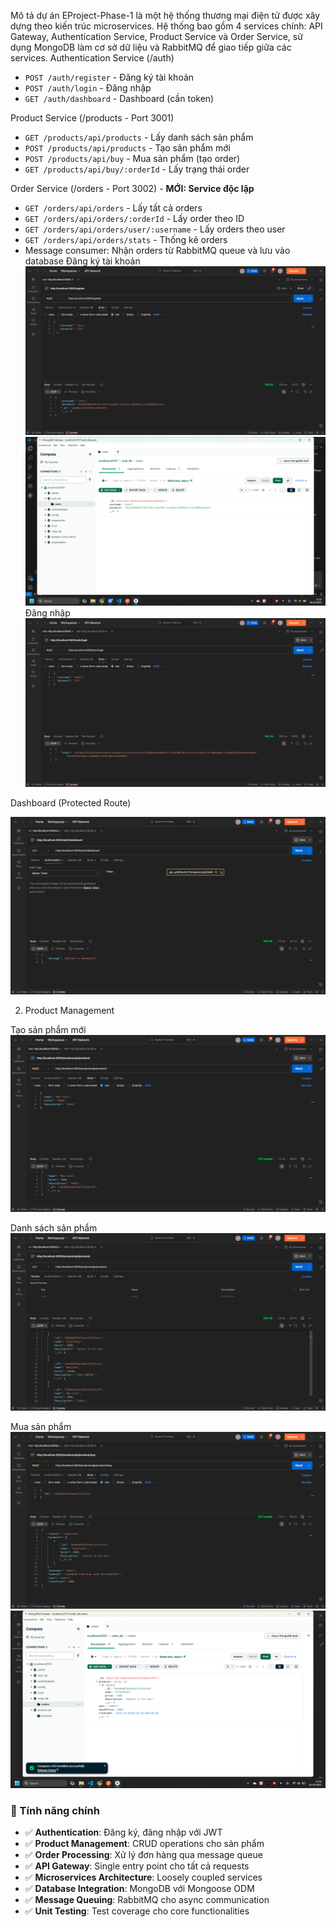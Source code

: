 Mô tả dự án
EProject-Phase-1 là một hệ thống thương mại điện tử được xây dựng theo kiến trúc microservices. Hệ thống bao gồm 4 services chính: API Gateway, Authentication Service, Product Service và Order Service, sử dụng MongoDB làm cơ sở dữ liệu và RabbitMQ để giao tiếp giữa các services.
Authentication Service (/auth)
- `POST /auth/register` - Đăng ký tài khoản
- `POST /auth/login` - Đăng nhập
- `GET /auth/dashboard` - Dashboard (cần token)

Product Service (/products - Port 3001)
- `GET /products/api/products` - Lấy danh sách sản phẩm
- `POST /products/api/products` - Tạo sản phẩm mới
- `POST /products/api/buy` - Mua sản phẩm (tạo order)
- `GET /products/api/buy/:orderId` - Lấy trạng thái order

Order Service (/orders - Port 3002) - **MỚI: Service độc lập**
- `GET /orders/api/orders` - Lấy tất cả orders
- `GET /orders/api/orders/:orderId` - Lấy order theo ID
- `GET /orders/api/orders/user/:username` - Lấy orders theo user
- `GET /orders/api/orders/stats` - Thống kê orders
- Message consumer: Nhận orders từ RabbitMQ queue và lưu vào database
Đăng ký tài khoản
![alt text](screenshots/image.png)
![alt text](screenshots/image-1.png)
Đăng nhập
![alt text](screenshots/image-2.png)

Dashboard (Protected Route)
<!-- Thêm ảnh screenshot dashboard ở đây -->
![alt text](screenshots/image-3.png)

2. Product Management

Tạo sản phẩm mới
![alt text](screenshots/image-4.png)

Danh sách sản phẩm
![alt text](screenshots/image-5.png)

Mua sản phẩm
![alt text](screenshots/image-8.png)
![alt text](screenshots/image-7.png)

### 🎯 Tính năng chính

- ✅ **Authentication**: Đăng ký, đăng nhập với JWT
- ✅ **Product Management**: CRUD operations cho sản phẩm
- ✅ **Order Processing**: Xử lý đơn hàng qua message queue
- ✅ **API Gateway**: Single entry point cho tất cả requests
- ✅ **Microservices Architecture**: Loosely coupled services
- ✅ **Database Integration**: MongoDB với Mongoose ODM
- ✅ **Message Queuing**: RabbitMQ cho async communication
- ✅ **Unit Testing**: Test coverage cho core functionalities
